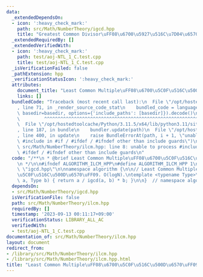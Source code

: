 ```yaml
---
data:
  _extendedDependsOn:
  - icon: ':heavy_check_mark:'
    path: src/Math/NumberTheory/igcd.hpp
    title: "Greatest Common Divisor\uFF08\u6700\u5927\u516C\u7D04\u6570\uFF09"
  _extendedRequiredBy: []
  _extendedVerifiedWith:
  - icon: ':heavy_check_mark:'
    path: test/aoj-NTL_1_C.test.cpp
    title: test/aoj-NTL_1_C.test.cpp
  _isVerificationFailed: false
  _pathExtension: hpp
  _verificationStatusIcon: ':heavy_check_mark:'
  attributes:
    document_title: "Least Common Multiple\uFF08\u6700\u5C0F\u516C\u500D\u6570\uFF09"
    links: []
  bundledCode: "Traceback (most recent call last):\n  File \"/opt/hostedtoolcache/Python/3.11.5/x64/lib/python3.11/site-packages/onlinejudge_verify/documentation/build.py\"\
    , line 71, in _render_source_code_stat\n    bundled_code = language.bundle(stat.path,\
    \ basedir=basedir, options={'include_paths': [basedir]}).decode()\n          \
    \         ^^^^^^^^^^^^^^^^^^^^^^^^^^^^^^^^^^^^^^^^^^^^^^^^^^^^^^^^^^^^^^^^^^^^^^^^^^^^^^^^^\n\
    \  File \"/opt/hostedtoolcache/Python/3.11.5/x64/lib/python3.11/site-packages/onlinejudge_verify/languages/cplusplus.py\"\
    , line 187, in bundle\n    bundler.update(path)\n  File \"/opt/hostedtoolcache/Python/3.11.5/x64/lib/python3.11/site-packages/onlinejudge_verify/languages/cplusplus_bundle.py\"\
    , line 400, in update\n    raise BundleErrorAt(path, i + 1, \"unable to process\
    \ #include in #if / #ifdef / #ifndef other than include guards\")\nonlinejudge_verify.languages.cplusplus_bundle.BundleErrorAt:\
    \ src/Math/NumberTheory/ilcm.hpp: line 8: unable to process #include in #if /\
    \ #ifdef / #ifndef other than include guards\n"
  code: "/**\n * @brief Least Common Multiple\uFF08\u6700\u5C0F\u516C\u500D\u6570\uFF09\
    \n */\n\n#ifndef ALGORITHM_ILCM_HPP\n#define ALGORITHM_ILCM_HPP 1\n\n#include\
    \ \"igcd.hpp\"\n\nnamespace algorithm {\n\n// Least Common Multiple\uFF08\u6700\
    \u5C0F\u516C\u500D\u6570\uFF09. O(logN).\ntemplate <typename Type>\nType ilcm(Type\
    \ a, Type b) { return a / igcd(a, b) * b; }\n\n}  // namespace algorithm\n\n#endif\n"
  dependsOn:
  - src/Math/NumberTheory/igcd.hpp
  isVerificationFile: false
  path: src/Math/NumberTheory/ilcm.hpp
  requiredBy: []
  timestamp: '2023-09-13 00:11:17+09:00'
  verificationStatus: LIBRARY_ALL_AC
  verifiedWith:
  - test/aoj-NTL_1_C.test.cpp
documentation_of: src/Math/NumberTheory/ilcm.hpp
layout: document
redirect_from:
- /library/src/Math/NumberTheory/ilcm.hpp
- /library/src/Math/NumberTheory/ilcm.hpp.html
title: "Least Common Multiple\uFF08\u6700\u5C0F\u516C\u500D\u6570\uFF09"
---
```

